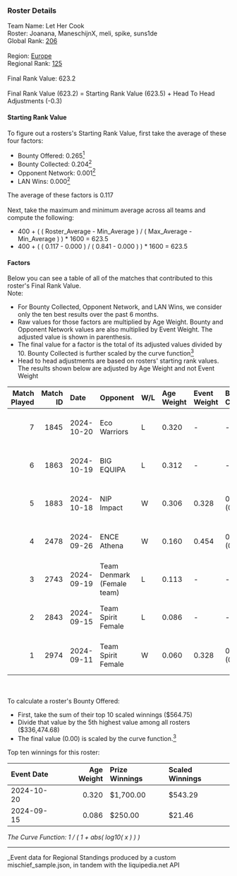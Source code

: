 ### Roster Details<br />
Team Name: Let Her Cook<br />
Roster: Joanana, ManeschijnX, meli, spike, suns1de<br />
Global Rank: [206](../../standings_global_2025_03_01.md)<br />
<br />
Region: [Europe]( ../../standings_europe_2025_03_01.md)<br />
Regional Rank: [125]( ../../standings_europe_2025_03_01.md)<br />
<br />
Final Rank Value:  623.2<br />
<br />
Final Rank Value (623.2) = Starting Rank Value (623.5) + Head To Head Adjustments (-0.3)<br />

#### Starting Rank Value<br />
To figure out a rosters's Starting Rank Value, first take the average of these four factors:<br />
- Bounty Offered: 0.265[<sup>1</sup>](#table2)
- Bounty Collected: 0.204[<sup>2</sup>](#table1)
- Opponent Network: 0.001[<sup>2</sup>](#table1)
- LAN Wins: 0.000[<sup>2</sup>](#table1)

The average of these factors is 0.117<br />
<br />
Next, take the maximum and minimum average across all teams and compute the following:<br />
- 400 + ( ( Roster_Average - Min_Average ) / ( Max_Average - Min_Average ) ) * 1600 = 623.5
- 400 + ( ( 0.117 - 0.000 ) / ( 0.841 - 0.000 ) ) * 1600 = 623.5


#### Factors<br />
Below you can see a table of all of the matches that contributed to this roster's Final Rank Value.<br />
Note:<br />

- For Bounty Collected, Opponent Network, and LAN Wins, we consider only the ten best results over the past 6 months.
- Raw values for those factors are multiplied by Age Weight. Bounty and Opponent Network values are also multiplied by Event Weight. The adjusted value is shown in parenthesis.
- The final value for a factor is the total of its adjusted values divided by 10. Bounty Collected is further scaled by the curve function[<sup>3</sup>](#curveFunction)
- Head to head adjustments are based on rosters' starting rank values. The results shown below are adjusted by Age Weight and not Event Weight
<span id="table1"></span><br />


| Match Played | Match ID | Date       | Opponent                   | W/L | Age Weight | Event Weight | Bounty Collected | Opponent Network | LAN Wins  | H2H Adj. | Roster                                     |
| -: | -: | :- | :- | :- | :- | :- | :- | :- | :- | -: | :- |
|            7 |     1845 | 2024-10-20 | Eco Warriors               | L   | 0.320      | -            | -                | -                | -         |    -2.75 | Joanana, ManeschijnX, meli, spike, suns1de |
|            6 |     1863 | 2024-10-19 | BIG EQUIPA                 | L   | 0.312      | -            | -                | -                | -         |    -3.29 | Joanana, ManeschijnX, meli, spike, suns1de |
|            5 |     1883 | 2024-10-18 | NIP Impact                 | W   | 0.306      | 0.328        | 0.011 (0.001)    | 0.060 (0.006)    | 0 (0.000) |     5.86 | Joanana, ManeschijnX, meli, spike, suns1de |
|            4 |     2478 | 2024-09-26 | ENCE Athena                | W   | 0.160      | 0.454        | 0.001 (0.000)    | 0.000 (0.000)    | 0 (0.000) |     1.80 | Joanana, ManeschijnX, meli, spike, suns1de |
|            3 |     2743 | 2024-09-19 | Team Denmark (Female team) | L   | 0.113      | -            | -                | -                | -         |    -1.46 | Joanana, ManeschijnX, meli, spike, suns1de |
|            2 |     2843 | 2024-09-15 | Team Spirit Female         | L   | 0.086      | -            | -                | -                | -         |    -1.39 | Hikomi, Joanana, ManeschijnX, meli, ratons |
|            1 |     2974 | 2024-09-11 | Team Spirit Female         | W   | 0.060      | 0.328        | 0.002 (0.000)    | 0.046 (0.001)    | 0 (0.000) |     0.92 | Joanana, ManeschijnX, meli, spike, suns1de |

<br />
<span id="table2"></span><br />
To calculate a roster's Bounty Offered:<br />

- First, take the sum of their top 10 scaled winnings ($564.75)
- Divide that value by the 5th highest value among all rosters ($336,474.68)
- The final value (0.00) is scaled by the curve function.[<sup>3</sup>](#curveFunction)

Top ten winnings for this roster:<br />

| Event Date | Age Weight | Prize Winnings | Scaled Winnings |
| :- | -: | :- | :- |
| 2024-10-20 |      0.320 | $1,700.00      | $543.29         |
| 2024-09-15 |      0.086 | $250.00        | $21.46          |


<span id="curveFunction"></span>_The Curve Function: 1 / ( 1 + abs( log10( x ) ) )_<br />

---
_Event data for Regional Standings produced by a custom mischief_sample.json, in tandem with the liquipedia.net API<br />
